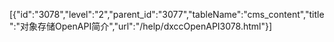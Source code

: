 [{"id":"3078","level":"2","parent_id":"3077","tableName":"cms_content","title":"对象存储OpenAPI简介","url":"/help/dxccOpenAPI3078.html"}]